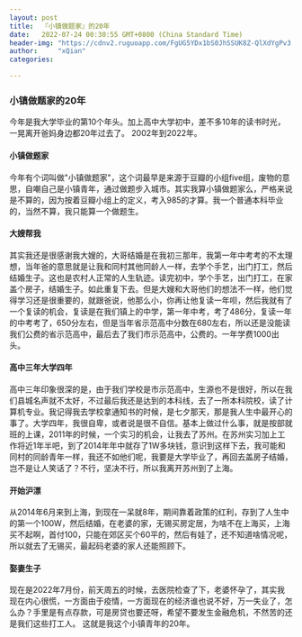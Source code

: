 ```yaml
---
layout: post
title:  『小镇做题家』的20年
date:   2022-07-24 00:30:55 GMT+0800 (China Standard Time)
header-img: "https://cdnv2.ruguoapp.com/FgUG5YDx1bS0JhSSUK8Z-QlXdYgPv3.jpg"
author:     "xQian"
categories: 

---
```


### 小镇做题家的20年
    
今年是我大学毕业的第10个年头。加上高中大学初中，差不多10年的读书时光，一晃离开爸妈身边都20年过去了。
2002年到2022年。
#### 小镇做题家
今年有个词叫做"小镇做题家"，这个词最早是来源于豆瓣的小组five组，废物的意思，自嘲自己是小镇青年，通过做题步入城市。其实我算小镇做题家么，严格来说是不算的，因为按着豆瓣小组上的定义，考入985的才算。我一个普通本科毕业的，当然不算，我只能算一个做题生。
#### 大嫂帮我
其实我还是很感谢我大嫂的，大哥结婚是在我初三那年，我第一年中考考的不太理想，当年爸的意思就是让我和同村其他同龄人一样，去学个手艺，出门打工，然后结婚生子。这也是农村人正常的人生轨迹。读完初中，学个手艺，出门打工，在家盖个房子，结婚生子。如此重复下去。但是大嫂和大哥他们的想法不一样，他们觉得学习还是很重要的，就跟爸说，他那么小，你再让他复读一年呗，然后我就有了一个复读的机会，复读是在我们镇上的中学，第一年中考，考了486分，复读一年的中考考了，650分左右，但是当年省示范高中分数在680左右，所以还是没能读我们公费的省示范高中，最后去了我们市示范高中，公费的。一年学费1000出头。
#### 高中三年大学四年
高中三年印象很深的是，由于我们学校是市示范高中，生源也不是很好，所以在我们县城名声就不太好，不过最后我还是达到的本科线，去了一所本科院校，读了计算机专业。我记得我去学校拿通知书的时候，是七夕那天，那是我人生中最开心的事了。大学四年，我很自卑，或者说是很不自信。基本上做过什么事，就是按部就班的上课，2011年的时候，一个实习的机会，让我去了苏州。在苏州实习加上工作将近1年半吧，到了2014年年中就存了1W多块钱，意识到这样下去，我可能和同村的同龄青年一样，我还不如他们呢，我要是大学毕业了，再回去盖房子结婚，岂不是让人笑话了？不行，坚决不行，所以我离开苏州到了上海。
#### 开始沪漂
从2014年6月来到上海，到现在一呆就8年，期间靠着政策的红利，存到了人生中的第一个100W，然后结婚，在老婆的家，无锡买房定居，为啥不在上海买，上海买不起啊，首付100，只能在郊区买个60平的，然后有娃了，还不知道啥情况呢，所以就去了无锡买，最起码老婆的家人还能照顾下。
#### 娶妻生子
现在是2022年7月份，前天周五的时候，去医院检查了下，老婆怀孕了，其实我现在内心很慌，一方面由于疫情，一方面现在的经济谁也说不好，万一失业了，怎么办？手里是有点存款，可是房贷也要还呀，希望不要发生金融危机，不然苦的还是我们这些打工人。
这就是我这个小镇青年的20年。